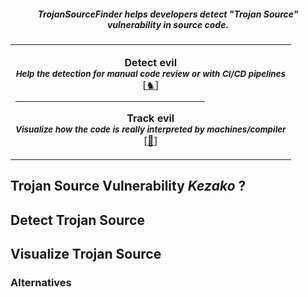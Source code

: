 <div align=center>
  <h5><b>TrojanSourceFinder helps developers detect "Trojan Source" vulnerability in source code.</b></h5>
  
<table>
<tr>
<td>
  <p align="center">
  <b>Detect evil </b>
  <br>
<sub><b><i>Help the detection for manual code review or with CI/CD pipelines</i></b></sub>
  <br>
[<a href="https://github.com/ariary/TrojanSourceFinder#detect-trojan-source">♞</a>]
  </p>


<hr align="center" size=15px color="ff5733" width="70%" >
  <p align="center">
  <b>Track evil</b>
  <br>
<sub><b><i>Visualize how the code is really interpreted by machines/compiler </i></b></sub>
  <br>
[<a href="https://github.com/ariary/TrojanSourceFinder#visualize-trojan-source">👹</a>]
  </p>
</td>
</tr>
</table>
</div>

## Trojan Source Vulnerability *Kezako* ?

## Detect Trojan Source

## Visualize Trojan Source
### Alternatives
